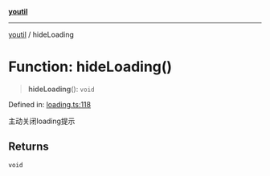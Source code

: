 [**youtil**](../README.md)

***

[youtil](../globals.md) / hideLoading

# Function: hideLoading()

> **hideLoading**(): `void`

Defined in: [loading.ts:118](https://github.com/sxei/youtil/blob/efdd931ce1d472236d5eaf587fbf4bb3111ece5e/src/loading.ts#L118)

主动关闭loading提示

## Returns

`void`

